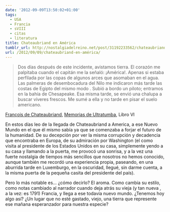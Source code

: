 ```yaml
---
date: '2012-09-09T13:50:02+01:00'
tags:
  - USA
  - Francia
  - sVIII
  - citas
  - literatura
title: Chateaubriand en América
tumblr_url: http://nostalgiadelreino.net/post/31192233562/chateaubriand-en-américa
url: /2012/09/09/chateaubriand-en-américa/
---
```


<blockquote>
<p>Dos días después de este incidente, avistamos tierra. El corazón me palpitaba cuando el capitán me la señaló: ¡América!. Apenas si estaba perfilada por las copas de algunos arces que asomaban en el agua. Las palmeras de desembocadura del Nilo me indicaron más tarde las costas de Egipto del mismo modo . Subió a bordo un piloto; entramos en la bahía de Chesapeake. Esa misma tarde, se envió una chalupa a buscar víveres frescos. Me sumé a ella y no tarde en pisar el suelo americano.</p>
</blockquote>

<p><a href="http://es.wikipedia.org/wiki/Fran%C3%A7ois-Ren%C3%A9_de_Chateaubriand" title="François de Chateaubriand">François de Chateaubriand</a>, <a href="http://es.wikipedia.org/wiki/Memorias_de_ultratumba" title="Memorias de Ultratumba, LIbro VI">Memorias de Ultratumba</a>, Libro VI</p>

<p>En estos días leo de la llegada de Chateaubriand a America, a ese Nuevo Mundo en el que él mismo sabía ya que se comenzaba a forjar el futuro de la humanidad. De su decepción por ver la misma corrupción y decadencia que encontraba en Europa, de su admiración por Washington (el como visita al presidente de los Estados Unidos en su casa, simplemente yendo a su casa y llamando a la puerta, me provocó una sonrisa, y a la vez una fuerte nostalgia de tiempos más sencillos que nosotros no hemos conocido, aunque también me recordó una experiencia propia, paseando, en una aburrida tarde en Luxemburgo, en la oscuridad, llegué, sin darme cuenta, a la misma puerta de la pequeña casita del presidente del país). </p>
<p>Pero lo más notable es… ¿cómo decirlo? El aroma. Como cambia su estilo, como notas cambiado al narrador cuando deja atrás su vieja (y tan nueva , a la vez: es 1791) Francia, y llega a ese todavía nuevo mundo. ¿Tenemos hoy algo así? ¿Un lugar que no esté gastado, viejo, una tierra que represente ese mañana esperanzador para nuestra especie?</p>
